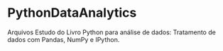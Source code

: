 # PythonDataAnalytics
Arquivos Estudo do Livro Python para análise de dados: Tratamento de dados com Pandas, NumPy e IPython.
